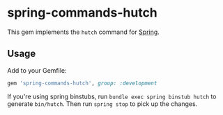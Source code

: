 # spring-commands-hutch

This gem implements the `hutch` command for
[Spring](https://github.com/rails/spring).

## Usage

Add to your Gemfile:

``` ruby
gem 'spring-commands-hutch', group: :development
```

If you're using spring binstubs, run `bundle exec spring binstub hutch` to generate `bin/hutch`.
Then run `spring stop` to pick up the changes.
